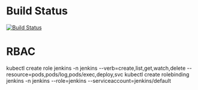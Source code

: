 # Build Status
[![Build Status](https://mtvlabcicda1-app.brainupgrade.in/buildStatus/icon?job=gitops-apps-hello%2Fmain)](https://mtvlabcicda1-app.brainupgrade.in/job/gitops-apps-hello/job/main/)

# RBAC
kubectl create role jenkins -n jenkins --verb=create,list,get,watch,delete --resource=pods,pods/log,pods/exec,deploy,svc
kubectl create rolebinding jenkins -n jenkins --role=jenkins --serviceaccount=jenkins/default
